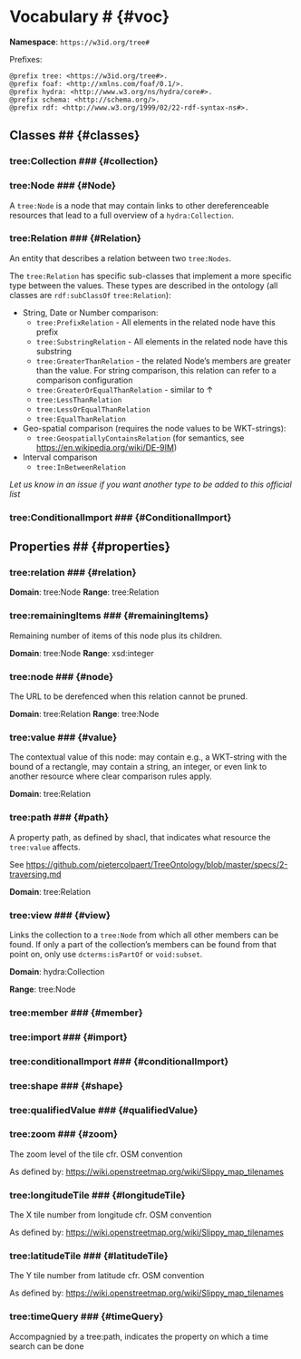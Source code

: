 # Vocabulary # {#voc}

**Namespace**: `https://w3id.org/tree#`

Prefixes:

```turtle
@prefix tree: <https://w3id.org/tree#>.
@prefix foaf: <http://xmlns.com/foaf/0.1/>.
@prefix hydra: <http://www.w3.org/ns/hydra/core#>.
@prefix schema: <http://schema.org/>.
@prefix rdf: <http://www.w3.org/1999/02/22-rdf-syntax-ns#>.
```

## Classes ## {#classes}

### tree:Collection ### {#collection}

### tree:Node ### {#Node}

A `tree:Node` is a node that may contain links to other dereferenceable resources that lead to a full overview of a `hydra:Collection`.

### tree:Relation ### {#Relation}

An entity that describes a relation between two `tree:Nodes`.

The `tree:Relation` has specific sub-classes that implement a more specific type between the values. These types are described in the ontology (all classes are `rdf:subClassOf` `tree:Relation`):
 - String, Date or Number comparison:
   - `tree:PrefixRelation` - All elements in the related node have this prefix
   - `tree:SubstringRelation` - All elements in the related node have this substring
   - `tree:GreaterThanRelation` - the related Node’s members are greater than the value. For string comparison, this relation can refer to a comparison configuration
   - `tree:GreaterOrEqualThanRelation` - similar to ↑
   - `tree:LessThanRelation`
   - `tree:LessOrEqualThanRelation`
   - `tree:EqualThanRelation`
 - Geo-spatial comparison (requires the node values to be WKT-strings): 
   - `tree:GeospatiallyContainsRelation` (for semantics, see https://en.wikipedia.org/wiki/DE-9IM)
 - Interval comparison
   - `tree:InBetweenRelation`
   
*Let us know in an issue if you want another type to be added to this official list*

### tree:ConditionalImport ### {#ConditionalImport}

## Properties ## {#properties}

### tree:relation ### {#relation}

**Domain**: tree:Node
**Range**: tree:Relation


### tree:remainingItems ### {#remainingItems}

Remaining number of items of this node plus its children.

**Domain**: tree:Node
**Range**: xsd:integer

### tree:node ### {#node}

The URL to be derefenced when this relation cannot be pruned.

**Domain**: tree:Relation
**Range**: tree:Node

### tree:value ### {#value}

The contextual value of this node: may contain e.g., a WKT-string with the bound of a rectangle, may contain a string, an integer, or even link to another resource where clear comparison rules apply.

**Domain**: tree:Relation

### tree:path ### {#path}

A property path, as defined by shacl, that indicates what resource the `tree:value` affects.

See https://github.com/pietercolpaert/TreeOntology/blob/master/specs/2-traversing.md

**Domain**: tree:Relation

### tree:view ### {#view}

Links the collection to a `tree:Node` from which all other members can be found. If only a part of the collection’s members can be found from that point on, only use `dcterms:isPartOf` or `void:subset`.

**Domain**: hydra:Collection

**Range**: tree:Node

### tree:member ### {#member}

### tree:import ### {#import}

### tree:conditionalImport ### {#conditionalImport}

### tree:shape ### {#shape} 

### tree:qualifiedValue ### {#qualifiedValue}

### tree:zoom ### {#zoom}

The zoom level of the tile cfr. OSM convention

As defined by: https://wiki.openstreetmap.org/wiki/Slippy_map_tilenames

### tree:longitudeTile ### {#longitudeTile}

The X tile number from longitude cfr. OSM convention

As defined by: https://wiki.openstreetmap.org/wiki/Slippy_map_tilenames


### tree:latitudeTile ### {#latitudeTile}

The Y tile number from latitude cfr. OSM convention

As defined by: https://wiki.openstreetmap.org/wiki/Slippy_map_tilenames

### tree:timeQuery ### {#timeQuery}

Accompagnied by a tree:path, indicates the property on which a time search can be done
